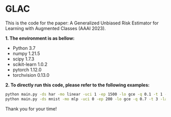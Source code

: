 # GLAC
This is the code for the paper: A Generalized Unbiased Risk Estimator for Learning with Augmented Classes (AAAI 2023).

**1. The environment is as bellow:** 
- Python 3.7
- numpy 1.21.5
- scipy 1.7.3
- scikit-learn 1.0.2
- pytorch 1.12.0
- torchvision 0.13.0 



**2. To directly run this code, please refer to the following examples:**
```bash
python main.py -ds har -mo linear -uci 1 -ep 1500 -lo gce -q 0.1 -t 1 -lamda 1.2 -lr 1e-2 -wd 1e-4 -gpu 0 -seed 1
python main.py -ds mnist -mo mlp -uci 0 -ep 200 -lo gce -q 0.7 -t 3 -lamda 1.0 -lr 1e-4 -wd 1e-3 -gpu 0 -seed 1
```

Thank you for your time!
